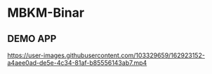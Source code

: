 # MBKM-Binar

## DEMO APP

https://user-images.githubusercontent.com/103329659/162923152-a4aee0ad-de5e-4c34-81af-b85556143ab7.mp4

